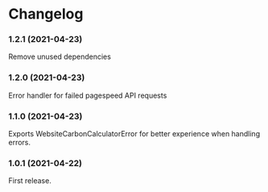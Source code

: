 # Changelog

### 1.2.1 (2021-04-23)

Remove unused dependencies

### 1.2.0 (2021-04-23)

Error handler for failed pagespeed API requests

### 1.1.0 (2021-04-23)

Exports WebsiteCarbonCalculatorError for better experience when handling errors.

### 1.0.1 (2021-04-22)

First release.
